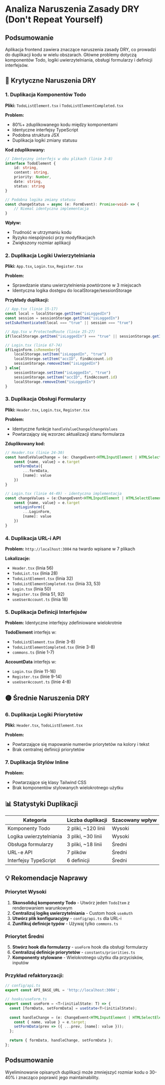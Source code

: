 # Analiza Naruszenia Zasady DRY (Don't Repeat Yourself)

## Podsumowanie
Aplikacja frontend zawiera znaczące naruszenia zasady DRY, co prowadzi do duplikacji kodu w wielu obszarach. Główne problemy dotyczą komponentów Todo, logiki uwierzytelniania, obsługi formularzy i definicji interfejsów.

## 🔴 Krytyczne Naruszenia DRY

### 1. Duplikacja Komponentów Todo
**Pliki:** `TodoListElement.tsx` i `TodoListElementCompleted.tsx`

**Problem:**
- 80%+ zduplikowanego kodu między komponentami
- Identyczne interfejsy TypeScript
- Podobna struktura JSX
- Duplikacja logiki zmiany statusu

**Kod zduplikowany:**
```typescript
// Identyczny interfejs w obu plikach (linie 3-8)
interface TodoElement {
    id: string,
    content: string,
    priority: Number,
    date: string,
    status: string
}

// Podobna logika zmiany statusu
const changeStatus = async (e: FormEvent): Promise<void> => {
    // Niemal identyczna implementacja
}
```

**Wpływ:**
- Trudność w utrzymaniu kodu
- Ryzyko niespójności przy modyfikacjach
- Zwiększony rozmiar aplikacji

### 2. Duplikacja Logiki Uwierzytelniania
**Pliki:** `App.tsx`, `Login.tsx`, `Register.tsx`

**Problem:**
- Sprawdzanie stanu uwierzytelnienia powtórzone w 3 miejscach
- Identyczna logika dostępu do localStorage/sessionStorage

**Przykłady duplikacji:**
```typescript
// App.tsx (linie 15-17)
const local = localStorage.getItem("isLoggedIn")
const session = sessionStorage.getItem("isLoggedIn")
setIsAuthenticated(local === "true" || session === "true")

// App.tsx w ProtectedRoute (linie 25-27)
if(localStorage.getItem("isLoggedIn") === "true" || sessionStorage.getItem("isLoggedIn") === "true")

// Login.tsx (linie 67-74)
if(LoginForm.isRemember){
    localStorage.setItem("isLoggedIn", "true")
    localStorage.setItem("accID", findAccount.id)
    sessionStorage.removeItem("isLoggedIn")
} else{
    sessionStorage.setItem("isLoggedIn", "true")
    sessionStorage.setItem("accID", findAccount.id)
    localStorage.removeItem("isLoggedIn")
}
```

### 3. Duplikacja Obsługi Formularzy
**Pliki:** `Header.tsx`, `Login.tsx`, `Register.tsx`

**Problem:**
- Identyczne funkcje `handleValueChange`/`changeValues`
- Powtarzający się wzorzec aktualizacji stanu formularza

**Zduplikowany kod:**
```typescript
// Header.tsx (linie 24-30)
const handleValueChange = (e: ChangeEvent<HTMLInputElement | HTMLSelectElement>): void => {
    const {name, value} = e.target
    setFormData({
        ...formData,
        [name]: value
    })
}

// Login.tsx (linie 44-49) - identyczna implementacja
const changeValues = (e:ChangeEvent<HTMLInputElement | HTMLSelectElement>): void => {
    const {name, value} = e.target
    setLoginForm({
        ...LoginForm,
        [name]: value
    })
}
```

### 4. Duplikacja URL-i API
**Problem:** `http://localhost:3004` na twardo wpisane w 7 plikach

**Lokalizacje:**
- `Header.tsx` (linia 56)
- `TodoList.tsx` (linia 28)
- `TodoListElement.tsx` (linia 32)
- `TodoListElementCompleted.tsx` (linia 33, 53)
- `Login.tsx` (linia 50)
- `Register.tsx` (linia 51, 92)
- `useUserAccount.ts` (linia 18)

### 5. Duplikacja Definicji Interfejsów
**Problem:** Identyczne interfejsy zdefiniowane wielokrotnie

**TodoElement** interfejs w:
- `TodoListElement.tsx` (linie 3-8)
- `TodoListElementCompleted.tsx` (linie 3-8)
- `commons.ts` (linie 1-7)

**AccountData** interfejs w:
- `Login.tsx` (linie 11-16)
- `Register.tsx` (linie 9-14)
- `useUserAccount.ts` (linie 4-8)

## 🟡 Średnie Naruszenia DRY

### 6. Duplikacja Logiki Priorytetów
**Pliki:** `Header.tsx`, `TodoListElement.tsx`

**Problem:**
- Powtarzające się mapowanie numerów priorytetów na kolory i tekst
- Brak centralnej definicji priorytetów

### 7. Duplikacja Stylów Inline
**Problem:**
- Powtarzające się klasy Tailwind CSS
- Brak komponentów stylowanych wielokrotnego użytku

## 📊 Statystyki Duplikacji

| Kategoria | Liczba duplikacji | Szacowany wpływ |
|-----------|-------------------|-----------------|
| Komponenty Todo | 2 pliki, ~120 linii | Wysoki |
| Logika uwierzytelniania | 3 pliki, ~30 linii | Wysoki |
| Obsługa formularzy | 3 pliki, ~18 linii | Średni |
| URL-e API | 7 plików | Średni |
| Interfejsy TypeScript | 6 definicji | Średni |

## 💡 Rekomendacje Naprawy

### Priorytet Wysoki
1. **Skonsoliduj komponenty Todo** - Utwórz jeden `TodoItem` z renderowaniem warunkowym
2. **Centralizuj logikę uwierzytelniania** - Custom hook `useAuth`
3. **Utwórz plik konfiguracyjny** - `config/api.ts` dla URL-i
4. **Zunifikuj definicje typów** - Używaj tylko `commons.ts`

### Priorytet Średni
5. **Stwórz hook dla formularzy** - `useForm` hook dla obsługi formularzy
6. **Centralizuj definicje priorytetów** - `constants/priorities.ts`
7. **Komponenty stylowane** - Wielokrotnego użytku dla przycisków, inputów

### Przykład refaktoryzacji:
```typescript
// config/api.ts
export const API_BASE_URL = 'http://localhost:3004';

// hooks/useForm.ts
export const useForm = <T>(initialState: T) => {
  const [formData, setFormData] = useState<T>(initialState);
  
  const handleChange = (e: ChangeEvent<HTMLInputElement | HTMLSelectElement>) => {
    const { name, value } = e.target;
    setFormData(prev => ({ ...prev, [name]: value }));
  };
  
  return { formData, handleChange, setFormData };
};
```

## Podsumowanie
Wyeliminowanie opisanych duplikacji może zmniejszyć rozmiar kodu o 30-40% i znacząco poprawić jego maintainability. 